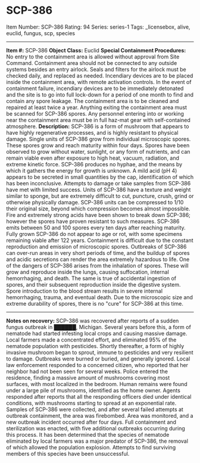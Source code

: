 # SCP-386
Item Number: SCP-386
Rating: 94
Series: series-1
Tags: _licensebox, alive, euclid, fungus, scp, species

---

**Item #:** SCP-386
**Object Class:** Euclid
**Special Containment Procedures:** No entry to the containment area is allowed without approval from Site Command. Containment area should not be connected to any outside systems besides an entry airlock. Seals and filters for the airlock must be checked daily, and replaced as needed. Incendiary devices are to be placed inside the containment area, with remote activation controls. In the event of containment failure, incendiary devices are to be immediately detonated and the site is to go into full lock-down for a period of one month to find and contain any spore leakage.
The containment area is to be cleaned and repaired at least twice a year. Anything exiting the containment area must be scanned for SCP-386 spores. Any personnel entering into or working near the containment area must be in full haz-mat gear with self-contained atmosphere.
**Description:** SCP-386 is a form of mushroom that appears to have highly regenerative processes, and is highly resistant to physical damage. Single units of SCP-386 grow from individual microscopic spores. These spores grow and reach maturity within four days. Spores have been observed to grow without water, sunlight, or any form of nutrients, and can remain viable even after exposure to high heat, vacuum, radiation, and extreme kinetic force. SCP-386 produces no hyphae, and the means by which it gathers the energy for growth is unknown. A mild acid (pH 4) appears to be secreted in small quantities by the cap, identification of which has been inconclusive.
Attempts to damage or take samples from SCP-386 have met with limited success. Units of SCP-386 have a texture and weight similar to sponge, but are extremely difficult to cut, puncture, crush, grind or otherwise physically damage. SCP-386 units can be compressed to 1/10 their original size, beyond which compression becomes almost impossible. Fire and extremely strong acids have been shown to break down SCP-386; however the spores have proven resistant to such measures.
SCP-386 emits between 50 and 100 spores every ten days after reaching maturity. Fully grown SCP-386 do not appear to age or rot, with some specimens remaining viable after 122 years. Containment is difficult due to the constant reproduction and emission of microscopic spores. Outbreaks of SCP-386 can over-run areas in very short periods of time, and the buildup of spores and acidic secretions can render the area extremely hazardous to life.
One of the dangers of SCP-386 arises from the inhalation of spores. These will grow and reproduce inside the lungs, causing suffocation, internal hemorrhaging, and death. The same is true of accidental ingestion of spores, and their subsequent reproduction inside the digestive system. Spore introduction to the blood stream results in severe internal hemorrhaging, trauma, and eventual death. Due to the microscopic size and extreme durability of spores, there is no "cure" for SCP-386 at this time.
* * *
**Notes on recovery:** SCP-386 was recovered after reports of a sudden fungus outbreak in ██████, Michigan. Several years before this, a form of nematode had started infesting local crops and causing massive damage. Local farmers made a concentrated effort, and eliminated 95% of the nematode population with pesticides. Shortly thereafter, a form of highly invasive mushroom began to sprout, immune to pesticides and very resilient to damage. Outbreaks were burned or buried, and generally ignored.
Local law enforcement responded to a concerned citizen, who reported that her neighbor had not been seen for several weeks. Police entered the residence, finding a massive amount of mushrooms covering most surfaces, with most localized in the bedroom. Human remains were found under a large pile of mushrooms, identified as the home owner. Agents responded after reports that all the responding officers died under identical conditions, with mushrooms starting to spread at an exponential rate.
Samples of SCP-386 were collected, and after several failed attempts at outbreak containment, the area was firebombed. Area was monitored, and a new outbreak incident occurred after four days. Full containment and sterilization was enacted, with five additional outbreaks occurring during this process.
It has been determined that the species of nematode eliminated by local farmers was a major predator of SCP-386, the removal of which allowed the population explosion. Attempts to find surviving members of this species have been unsuccessful.